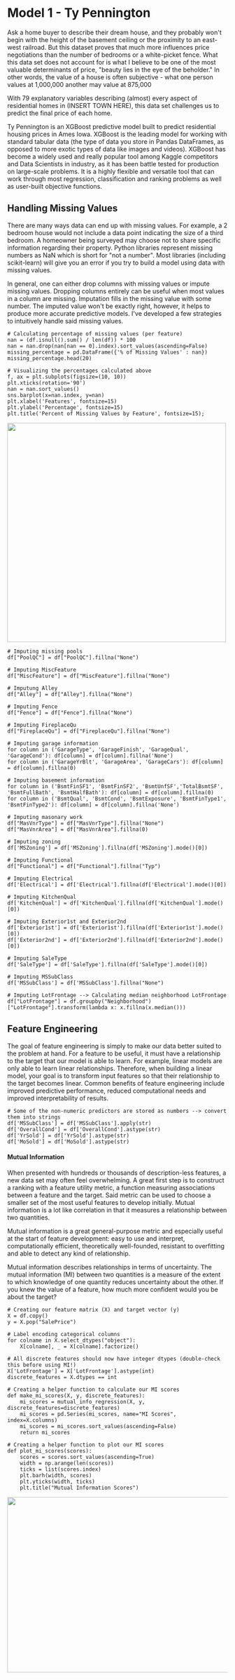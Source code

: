 # Model 1 - Ty Pennington
Ask a home buyer to describe their dream house, and they probably won't begin with the height of the basement ceiling or the proximity to an east-west railroad. But this dataset proves that much more influences price negotiations than the number of bedrooms or a white-picket fence. What this data set does not account for is what I believe to be one of the most valuable determinants of price, "beauty lies in the eye of the beholder." In other words, the value of a house is often subjective - what one person values at 1,000,000 another may value at 875,000

With 79 explanatory variables describing (almost) every aspect of residential homes in (INSERT TOWN HERE), this data set challenges us to predict the final price of each home.

Ty Pennington is an XGBoost predictive model built to predict residential housing prices in Ames Iowa. XGBoost is the leading model for working with standard tabular data (the type of data you store in Pandas DataFrames, as opposed to more exotic types of data like images and videos). XGBoost has become a widely used and really popular tool among Kaggle competitors and Data Scientists in industry, as it has been battle tested for production on large-scale problems. It is a highly flexible and versatile tool that can work through most regression, classification and ranking problems as well as user-built objective functions. 

## Handling Missing Values
There are many ways data can end up with missing values. For example, a 2 bedroom house would not include a data point indicating the size of a third bedroom. A homeowner being surveyed may choose not to share specific information regarding their property. Python libraries represent missing numbers as NaN which is short for "not a number". Most libraries (including scikit-learn) will give you an error if you try to build a model using data with missing values.

In general, one can either drop columns with missing values or impute missing values. Dropping columns entirely can be useful when most values in a column are missing. Imputation fills in the missing value with some number. The imputed value won't be exactly right, however, it helps to produce more accurate predictive models. I've developed a few strategies to intuitively handle said missing values.

```
# Calculating percentage of missing values (per feature)
nan = (df.isnull().sum() / len(df)) * 100
nan = nan.drop(nan[nan == 0].index).sort_values(ascending=False)
missing_percentage = pd.DataFrame({'% of Missing Values' : nan})
missing_percentage.head(20)

# Visualizing the percentages calculated above
f, ax = plt.subplots(figsize=(10, 10))
plt.xticks(rotation='90')
nan = nan.sort_values()
sns.barplot(x=nan.index, y=nan)
plt.xlabel('Features', fontsize=15)
plt.ylabel('Percentage', fontsize=15)
plt.title('Percent of Missing Values by Feature', fontsize=15);
```
<img src="https://github.com/jdonahue94/DonnyDoesDataScience1/blob/main/visualizations/missingvaluespercentages.PNG?raw=true" width="500" height="500" />

```
# Imputing missing pools
df["PoolQC"] = df["PoolQC"].fillna("None")

# Imputing MiscFeature 
df["MiscFeature"] = df["MiscFeature"].fillna("None")

# Imputung Alley 
df["Alley"] = df["Alley"].fillna("None")

# Imputing Fence
df["Fence"] = df["Fence"].fillna("None")

# Imputing FireplaceQu
df["FireplaceQu"] = df["FireplaceQu"].fillna("None")

# Imputing garage information
for column in ('GarageType', 'GarageFinish', 'GarageQual', 'GarageCond'): df[column] = df[column].fillna('None')
for column in ('GarageYrBlt', 'GarageArea', 'GarageCars'): df[column] = df[column].fillna(0)

# Imputing basement information
for column in ('BsmtFinSF1', 'BsmtFinSF2', 'BsmtUnfSF','TotalBsmtSF', 'BsmtFullBath', 'BsmtHalfBath'): df[column] = df[column].fillna(0)
for column in ('BsmtQual', 'BsmtCond', 'BsmtExposure', 'BsmtFinType1', 'BsmtFinType2'): df[column] = df[column].fillna('None')

# Imputing masonary work
df["MasVnrType"] = df["MasVnrType"].fillna("None")
df["MasVnrArea"] = df["MasVnrArea"].fillna(0)

# Imputing zoning
df['MSZoning'] = df['MSZoning'].fillna(df['MSZoning'].mode()[0])

# Imputing Functional
df["Functional"] = df["Functional"].fillna("Typ")

# Imputing Electrical
df['Electrical'] = df['Electrical'].fillna(df['Electrical'].mode()[0])

# Imputing KitchenQual
df['KitchenQual'] = df['KitchenQual'].fillna(df['KitchenQual'].mode()[0])

# Imputing Exterior1st and Exterior2nd
df['Exterior1st'] = df['Exterior1st'].fillna(df['Exterior1st'].mode()[0])
df['Exterior2nd'] = df['Exterior2nd'].fillna(df['Exterior2nd'].mode()[0])

# Imputing SaleType
df['SaleType'] = df['SaleType'].fillna(df['SaleType'].mode()[0])

# Imputing MSSubClass 
df['MSSubClass'] = df['MSSubClass'].fillna("None")

# Imputing LotFrontage --> Calculating median neighborhood LotFrontage
df["LotFrontage"] = df.groupby("Neighborhood")["LotFrontage"].transform(lambda x: x.fillna(x.median()))
```
## Feature Engineering
The goal of feature engineering is simply to make our data better suited to the problem at hand. For a feature to be useful, it must have a relationship to the target that our model is able to learn. For example, linear models are only able to learn linear relationships. Therefore, when building a linear model, your goal is to transform input features so that their relationship to the target becomes linear. Common benefits of feature engineering include improved predictive performance, reduced computational needs and improved interpretability of results.
```
# Some of the non-numeric predictors are stored as numbers --> convert them into strings 
df['MSSubClass'] = df['MSSubClass'].apply(str)
df['OverallCond'] = df['OverallCond'].astype(str)
df['YrSold'] = df['YrSold'].astype(str)
df['MoSold'] = df['MoSold'].astype(str)
```
#### Mutual Information
When presented with hundreds or thousands of description-less features, a new data set may often feel overwhelming. A great first step is to construct a ranking with a feature utility metric, a function measuring associations between a feature and the target. Said metric can be used to choose a smaller set of the most useful features to develop initially. Mutual information is a lot like correlation in that it measures a relationship between two quantities.

Mutual information is a great general-purpose metric and especially useful at the start of feature development: easy to use and interpret, computationally efficient, theoretically well-founded, resistant to overfitting and able to detect any kind of relationship.

Mutual information describes relationships in terms of uncertainty. The mutual information (MI) between two quantities is a measure of the extent to which knowledge of one quantity reduces uncertainty about the other. If you knew the value of a feature, how much more confident would you be about the target?
```
# Creating our feature matrix (X) and target vector (y)
X = df.copy()
y = X.pop("SalePrice")

# Label encoding categorical columns
for colname in X.select_dtypes("object"):
    X[colname], _ = X[colname].factorize()

# All discrete features should now have integer dtypes (double-check this before using MI!)
X['LotFrontage'] = X['LotFrontage'].astype(int)
discrete_features = X.dtypes == int
```
```
# Creating a helper function to calculate our MI scores
def make_mi_scores(X, y, discrete_features):
    mi_scores = mutual_info_regression(X, y, discrete_features=discrete_features)
    mi_scores = pd.Series(mi_scores, name="MI Scores", index=X.columns)
    mi_scores = mi_scores.sort_values(ascending=False)
    return mi_scores
```
```
# Creating a helper function to plot our MI scores
def plot_mi_scores(scores):
    scores = scores.sort_values(ascending=True)
    width = np.arange(len(scores))
    ticks = list(scores.index)
    plt.barh(width, scores)
    plt.yticks(width, ticks)
    plt.title("Mutual Information Scores")
```
<img src="https://github.com/jdonahue94/DonnyDoesDataScience1/blob/main/visualizations/mutualinformation.PNG?raw=true" width="600" height="400" />
